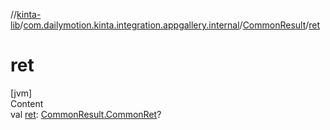 //[kinta-lib](../../../index.md)/[com.dailymotion.kinta.integration.appgallery.internal](../index.md)/[CommonResult](index.md)/[ret](ret.md)



# ret  
[jvm]  
Content  
val [ret](ret.md): [CommonResult.CommonRet](-common-ret/index.md)?  



